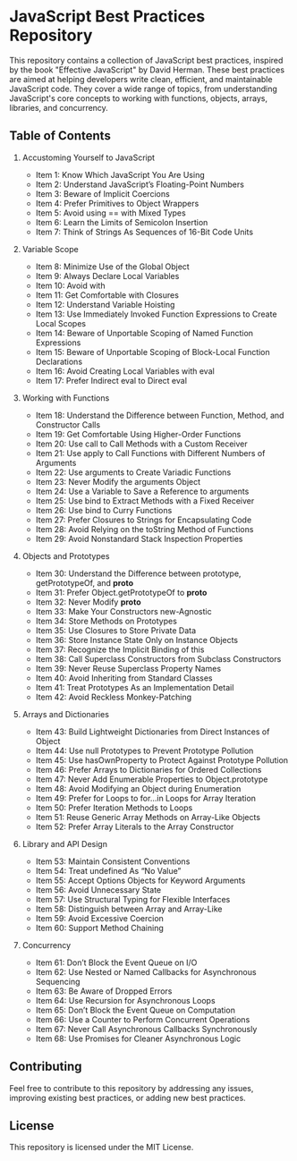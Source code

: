 # JavaScript Best Practices Repository

This repository contains a collection of JavaScript best practices, inspired by the book "Effective JavaScript" by David Herman. These best practices are aimed at helping developers write clean, efficient, and maintainable JavaScript code. They cover a wide range of topics, from understanding JavaScript's core concepts to working with functions, objects, arrays, libraries, and concurrency.

## Table of Contents

1. Accustoming Yourself to JavaScript

   - Item 1: Know Which JavaScript You Are Using
   - Item 2: Understand JavaScript’s Floating-Point Numbers
   - Item 3: Beware of Implicit Coercions
   - Item 4: Prefer Primitives to Object Wrappers
   - Item 5: Avoid using == with Mixed Types
   - Item 6: Learn the Limits of Semicolon Insertion
   - Item 7: Think of Strings As Sequences of 16-Bit Code Units
2. Variable Scope

   - Item 8: Minimize Use of the Global Object
   - Item 9: Always Declare Local Variables
   - Item 10: Avoid with
   - Item 11: Get Comfortable with Closures
   - Item 12: Understand Variable Hoisting
   - Item 13: Use Immediately Invoked Function Expressions to Create Local Scopes
   - Item 14: Beware of Unportable Scoping of Named Function Expressions
   - Item 15: Beware of Unportable Scoping of Block-Local Function Declarations
   - Item 16: Avoid Creating Local Variables with eval
   - Item 17: Prefer Indirect eval to Direct eval
3. Working with Functions

   - Item 18: Understand the Difference between Function, Method, and Constructor Calls
   - Item 19: Get Comfortable Using Higher-Order Functions
   - Item 20: Use call to Call Methods with a Custom Receiver
   - Item 21: Use apply to Call Functions with Different Numbers of Arguments
   - Item 22: Use arguments to Create Variadic Functions
   - Item 23: Never Modify the arguments Object
   - Item 24: Use a Variable to Save a Reference to arguments
   - Item 25: Use bind to Extract Methods with a Fixed Receiver
   - Item 26: Use bind to Curry Functions
   - Item 27: Prefer Closures to Strings for Encapsulating Code
   - Item 28: Avoid Relying on the toString Method of Functions
   - Item 29: Avoid Nonstandard Stack Inspection Properties
4. Objects and Prototypes

   - Item 30: Understand the Difference between prototype, getPrototypeOf, and __proto__
   - Item 31: Prefer Object.getPrototypeOf to __proto__
   - Item 32: Never Modify __proto__
   - Item 33: Make Your Constructors new-Agnostic
   - Item 34: Store Methods on Prototypes
   - Item 35: Use Closures to Store Private Data
   - Item 36: Store Instance State Only on Instance Objects
   - Item 37: Recognize the Implicit Binding of this
   - Item 38: Call Superclass Constructors from Subclass Constructors
   - Item 39: Never Reuse Superclass Property Names
   - Item 40: Avoid Inheriting from Standard Classes
   - Item 41: Treat Prototypes As an Implementation Detail
   - Item 42: Avoid Reckless Monkey-Patching
5. Arrays and Dictionaries

   - Item 43: Build Lightweight Dictionaries from Direct Instances of Object
   - Item 44: Use null Prototypes to Prevent Prototype Pollution
   - Item 45: Use hasOwnProperty to Protect Against Prototype Pollution
   - Item 46: Prefer Arrays to Dictionaries for Ordered Collections
   - Item 47: Never Add Enumerable Properties to Object.prototype
   - Item 48: Avoid Modifying an Object during Enumeration
   - Item 49: Prefer for Loops to for...in Loops for Array Iteration
   - Item 50: Prefer Iteration Methods to Loops
   - Item 51: Reuse Generic Array Methods on Array-Like Objects
   - Item 52: Prefer Array Literals to the Array Constructor
6. Library and API Design

   - Item 53: Maintain Consistent Conventions
   - Item 54: Treat undefined As “No Value”
   - Item 55: Accept Options Objects for Keyword Arguments
   - Item 56: Avoid Unnecessary State
   - Item 57: Use Structural Typing for Flexible Interfaces
   - Item 58: Distinguish between Array and Array-Like
   - Item 59: Avoid Excessive Coercion
   - Item 60: Support Method Chaining
7. Concurrency

   - Item 61: Don’t Block the Event Queue on I/O
   - Item 62: Use Nested or Named Callbacks for Asynchronous Sequencing
   - Item 63: Be Aware of Dropped Errors
   - Item 64: Use Recursion for Asynchronous Loops
   - Item 65: Don’t Block the Event Queue on Computation
   - Item 66: Use a Counter to Perform Concurrent Operations
   - Item 67: Never Call Asynchronous Callbacks Synchronously
   - Item 68: Use Promises for Cleaner Asynchronous Logic

## Contributing

Feel free to contribute to this repository by addressing any issues, improving existing best practices, or adding new best practices.

## License

This repository is licensed under the MIT License.
